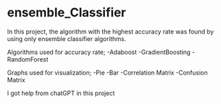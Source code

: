 # ensemble_Classifier

In this project, the algorithm with the highest accuracy rate was found by using only ensemble classifier algorithms.

Algorithms used for accuracy rate;
-Adaboost
-GradientBoosting
-RandomForest

Graphs used for visualization;
-Pie 
-Bar 
-Correlation Matrix
-Confusion Matrix

I got help from chatGPT in this project
